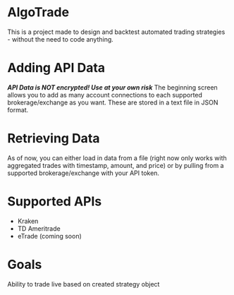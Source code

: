 # AlgoTrade
This is a project made to design and backtest automated trading strategies - without the need to code anything.

# Adding API Data
***API Data is NOT encrypted! Use at your own risk***
The beginning screen allows you to add as many account connections to each supported brokerage/exchange as you want. These are stored in a text file in JSON format.

# Retrieving Data
As of now, you can either load in data from a file (right now only works with aggregated trades with timestamp, amount, and price) or
by pulling from a supported brokerage/exchange with your API token.

# Supported APIs
- Kraken
- TD Ameritrade
- eTrade (coming soon)


# Goals
Ability to trade live based on created strategy object